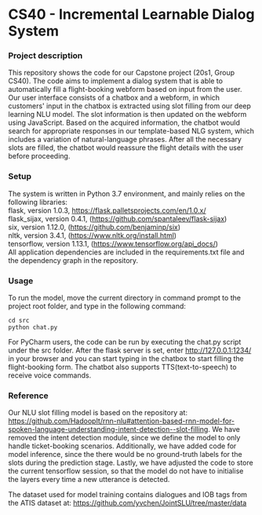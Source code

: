 # CS40 - Incremental Learnable Dialog System
 
### Project description
This repository shows the code for our Capstone project (20s1, Group CS40). The code aims to implement a dialog system that is able to automatically fill a flight-booking webform based on input from the user. Our user interface consists of a chatbox and a webform, in which customers' input in the chatbox is extracted using slot filling from our deep learning NLU model. The slot information is then updated on the webform using JavaScript. Based on the acquired information, the chatbot would search for appropriate responses in our template-based NLG system, which includes a variation of natural-language phrases. After all the necessary slots are filled, the chatbot would reassure the flight details with the user before proceeding. 


### Setup
The system is written in Python 3.7 environment, and mainly relies on the following libraries: \
flask, version 1.0.3, https://flask.palletsprojects.com/en/1.0.x/ \
flask_sijax, version 0.4.1, (https://github.com/spantaleev/flask-sijax) \
six, version 1.12.0, (https://github.com/benjaminp/six) \
nltk, version 3.4.1, (https://www.nltk.org/install.html) \
tensorflow, version 1.13.1, (https://www.tensorflow.org/api_docs/) \
All application dependencies are included in the requirements.txt file and the dependency graph in the repository.

### Usage
To run the model, move the current directory in command prompt to the project root folder, and type in the following command: 
```
cd src
python chat.py
```
For PyCharm users, the code can be run by executing the chat.py script under the src folder.
After the flask server is set, enter http://127.0.0.1:1234/ in your browser and you can start typing in the chatbox to start filling the flight-booking form. The chatbot also supports TTS(text-to-speech) to receive voice commands.

### Reference
 
Our NLU slot filling model is based on the repository at: https://github.com/HadoopIt/rnn-nlu#attention-based-rnn-model-for-spoken-language-understanding-intent-detection--slot-filling. We have removed the intent detection module, since we define the model to only handle ticket-booking scenarios. Additionally, we have added code for model inference, since the there would be no ground-truth labels for the slots during the prediction stage. Lastly, we have adjusted the code to store the current tensorflow session, so that the model do not have to initialise the layers every time a new utterance is detected.

The dataset used for model training contains dialogues and IOB tags from the ATIS dataset at: https://github.com/yvchen/JointSLU/tree/master/data
